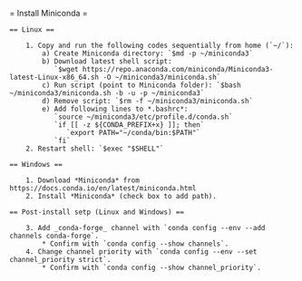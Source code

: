 = Install Miniconda =

    == Linux ==

        1. Copy and run the following codes sequentially from home (`~/`):
            a) Create Miniconda directory: `$md -p ~/miniconda3`
            b) Download latest shell script:
               `$wget https://repo.anaconda.com/miniconda/Miniconda3-latest-Linux-x86_64.sh -O ~/miniconda3/miniconda.sh`
            c) Run script (point to Miniconda folder): `$bash ~/miniconda3/miniconda.sh -b -u -p ~/miniconda3`
            d) Remove script: `$rm -f ~/miniconda3/miniconda.sh`
            e) Add following lines to *.bashrc*:
               `source ~/miniconda3/etc/profile.d/conda.sh`
               `if [[ -z ${CONDA_PREFIX+x} ]]; then`
                  `export PATH="~/conda/bin:$PATH"`
               `fi`
        2. Restart shell: `$exec "$SHELL"`

    == Windows ==

        1. Download *Miniconda* from https://docs.conda.io/en/latest/miniconda.html
        2. Install *Miniconda* (check box to add path).

    == Post-install setp (Linux and Windows) ==

        3. Add _conda-forge_ channel with `conda config --env --add channels conda-forge`.
            * Confirm with `conda config --show channels`.
        4. Change channel priority with `conda config --env --set channel_priority strict`.
            * Confirm with `conda config --show channel_priority`.


